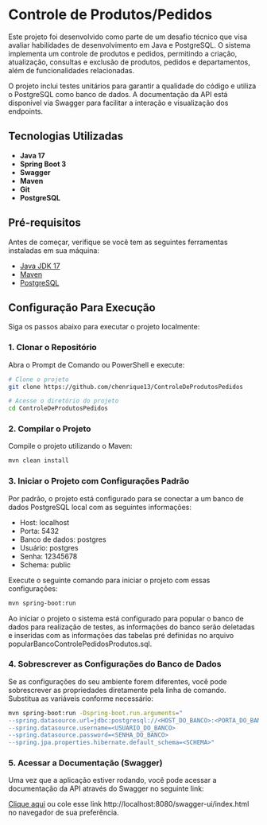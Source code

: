 # Controle de Produtos/Pedidos

Este projeto foi desenvolvido como parte de um desafio técnico que visa avaliar habilidades de desenvolvimento em Java e PostgreSQL. O sistema implementa um controle de produtos e pedidos, permitindo a criação, atualização, consultas e exclusão de produtos, pedidos e departamentos, além de funcionalidades relacionadas.

O projeto inclui testes unitários para garantir a qualidade do código e utiliza o PostgreSQL como banco de dados. A documentação da API está disponível via Swagger para facilitar a interação e visualização dos endpoints.

## Tecnologias Utilizadas

- **Java 17**
- **Spring Boot 3**
- **Swagger**
- **Maven**
- **Git**
- **PostgreSQL**

## Pré-requisitos

Antes de começar, verifique se você tem as seguintes ferramentas instaladas em sua máquina:

- [Java JDK 17](https://www.oracle.com/java/technologies/javase/jdk17-archive-downloads.html)
- [Maven](https://maven.apache.org/download.cgi)
- [PostgreSQL](https://www.postgresql.org/download/)

## Configuração Para Execução

Siga os passos abaixo para executar o projeto localmente:

### 1. Clonar o Repositório

Abra o Prompt de Comando ou PowerShell e execute:

```bash
# Clone o projeto
git clone https://github.com/chenrique13/ControleDeProdutosPedidos

# Acesse o diretório do projeto
cd ControleDeProdutosPedidos
```
### 2. Compilar o Projeto

Compile o projeto utilizando o Maven:

```bash
mvn clean install
```

### 3. Iniciar o Projeto com Configurações Padrão

Por padrão, o projeto está configurado para se conectar a um banco de dados PostgreSQL local com as seguintes informações:

- Host: localhost
- Porta: 5432
- Banco de dados: postgres
- Usuário: postgres
- Senha: 12345678
- Schema: public

Execute o seguinte comando para iniciar o projeto com essas configurações:

```bash
mvn spring-boot:run
```
Ao iniciar o projeto o sistema está configurado para popular o banco de dados para realização de testes, as informações do banco serão deletadas e inseridas com as informações das tabelas pré definidas no arquivo popularBancoControlePedidosProdutos.sql.

### 4. Sobrescrever as Configurações do Banco de Dados

Se as configurações do seu ambiente forem diferentes, você pode sobrescrever as propriedades diretamente pela linha de comando. Substitua as variáveis conforme necessário:

```bash
mvn spring-boot:run -Dspring-boot.run.arguments="
--spring.datasource.url=jdbc:postgresql://<HOST_DO_BANCO>:<PORTA_DO_BANCO>/<NOME_DO_BANCO>
--spring.datasource.username=<USUARIO_DO_BANCO>
--spring.datasource.password=<SENHA_DO_BANCO>
--spring.jpa.properties.hibernate.default_schema=<SCHEMA>"
```

### 5. Acessar a Documentação (Swagger)

Uma vez que a aplicação estiver rodando, você pode acessar a documentação da API através do Swagger no seguinte link:

[Clique aqui](http://localhost:8080/swagger-ui/index.html) ou cole esse link http://localhost:8080/swagger-ui/index.html no navegador de sua preferência.
